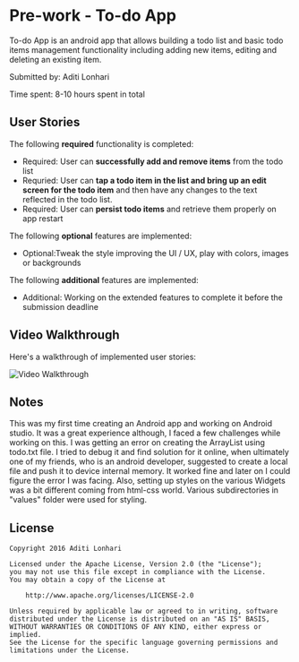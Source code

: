 # Pre-work - To-do App

To-do App is an android app that allows building a todo list and basic todo items management functionality including adding new items, editing and deleting an existing item.

Submitted by: Aditi Lonhari

Time spent: 8-10 hours spent in total

## User Stories

The following **required** functionality is completed:

* Required: User can **successfully add and remove items** from the todo list
* Requried: User can **tap a todo item in the list and bring up an edit screen for the todo item** and then have any changes to the text reflected in the todo list.
* Required: User can **persist todo items** and retrieve them properly on app restart

The following **optional** features are implemented:

* Optional:Tweak the style improving the UI / UX, play with colors, images or backgrounds

The following **additional** features are implemented:

* Additional: Working on the extended features to complete it before the submission  deadline

## Video Walkthrough 

Here's a walkthrough of implemented user stories:

<img src='https://wxoheg.dm2301.livefilestore.com/y3mRekZCcfxTjY4a5eej3zR80XLx6f85rBVuiMAlUsmNUpG7JjQzcQPmVPxEMxrObVGfJWA1fMr4moPMKRk5JQXengH7PSELL2Rwcto8TLNpxKixecgirCpWOpezSHwT8vwITiHv7BQMjdOOq-1RVaYvC4LhR1-O0ENl-WjzQB00pM/ToDoApp.gif?psid=1' title='Video Walkthrough' width='' alt='Video Walkthrough' />

## Notes

This was my first time creating an Android app and working on Android studio. It was a great experience although, I faced a few challenges while working on this. 
I was getting an error on creating the ArrayList using todo.txt file. I tried to debug it and find solution for it online, when ultimately one of my friends, who is an android developer, 
suggested to create a local file and push it to device internal memory. It worked fine and later on I could figure the error I was facing.
Also, setting up styles on the various Widgets was a bit different coming from html-css world. Various subdirectories in "values" folder were used for styling.

## License

    Copyright 2016 Aditi Lonhari

    Licensed under the Apache License, Version 2.0 (the "License");
    you may not use this file except in compliance with the License.
    You may obtain a copy of the License at

        http://www.apache.org/licenses/LICENSE-2.0

    Unless required by applicable law or agreed to in writing, software
    distributed under the License is distributed on an "AS IS" BASIS,
    WITHOUT WARRANTIES OR CONDITIONS OF ANY KIND, either express or implied.
    See the License for the specific language governing permissions and
    limitations under the License.
